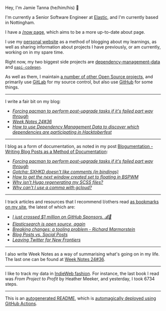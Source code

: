 Hey, I'm Jamie
Tanna (he/him/his) 👋

I'm currently a Senior Software Engineer at [Elastic](https://elastic.co/), and I'm currently based in Nottingham.

I have a [/now page](https://www.jvt.me/now/?utm_campaign=github-jamietanna), which aims to be a more up-to-date about page.

I use my [personal website](https://www.jvt.me/?utm_campaign=github-jamietanna) as a method of blogging about my learnings, as well as sharing information about projects I have previously, or am currently, working on in my spare time.

Right now, my two biggest side projects are [dependency-management-data](https://dmd.tanna.dev) and [`oapi-codegen`](https://github.com/deepmap/oapi-codegen/).

As well as them, I maintain [a number of other Open Source projects](https://www.jvt.me/open-source/?utm_campaign=github-jamietanna), and primarily use [GitLab](https://gitlab.com/jamietanna) for my source control, but also use [GitHub](https://github.com/jamietanna) for some things.

---

I write a fair bit on my blog:


- [_Forcing pacman to perform post-upgrade tasks if it's failed part way through_](https://www.jvt.me/posts/2024/09/09/pacman-force-post-upgrade-hooks/?utm_campaign=github-jamietanna)
- [_Week Notes 24#36_](https://www.jvt.me/week-notes/2024/36/?utm_campaign=github-jamietanna)
- [_How to use Dependency Management Data to discover which dependencies are participating in Hacktoberfest_](https://www.jvt.me/posts/2024/09/03/dmd-hacktoberfest/?utm_campaign=github-jamietanna)

---

I blog as a form of documentation, as noted in my post [Blogumentation - Writing Blog Posts as a Method of Documentation](https://www.jvt.me/posts/2017/06/25/blogumentation/?utm_campaign=github-jamietanna):


- [_Forcing pacman to perform post-upgrade tasks if it's failed part way through_](https://www.jvt.me/posts/2024/09/09/pacman-force-post-upgrade-hooks/?utm_campaign=github-jamietanna)
- [_Gotcha: SXHKD doesn't like comments (in bindings)_](https://www.jvt.me/posts/2024/08/15/sxhkd-comments/?utm_campaign=github-jamietanna)
- [_How to get the next window created set to floating in BSPWM_](https://www.jvt.me/posts/2024/08/15/bspwm-next-float/?utm_campaign=github-jamietanna)
- [_Why isn't Hugo regenerating my SCSS files?_](https://www.jvt.me/posts/2024/08/05/hugo-no-scss/?utm_campaign=github-jamietanna)
- [_Why can't I use a comma with gcloud?_](https://www.jvt.me/posts/2024/08/01/gcloud-escaping/?utm_campaign=github-jamietanna)

---

I track articles and resources that I recommend I/others read [as bookmarks on my site](https://www.jvt.me/kind/bookmarks/?utm_campaign=github-jamietanna), the latest of which are:


- [_I just crossed $1 million on GitHub Sponsors. 💰🎉_](http://calebporzio.com/i-just-cracked-1-million-on-github-sponsors-heres-my-playbook?utm_campaign=github-jamietanna)
- [_Elasticsearch is open source, again_](https://www.elastic.co/blog/elasticsearch-is-open-source-again?utm_campaign=github-jamietanna)
- [_Breaking changes: a tooling problem - Richard Marmorstein_](https://twitchard.github.io/posts/2024-08-23-breaking-changes.html?utm_campaign=github-jamietanna)
- [_Blog Posts vs. Social Posts_](https://blog.jim-nielsen.com/2024/blog-vs-social-posts/?utm_campaign=github-jamietanna)
- [_Leaving Twitter for New Frontiers_](https://lu.is/2024/01/after-twitter/?utm_campaign=github-jamietanna)

---

I also write Week Notes as a way of summarising what's going on in my life. The last one can be found at [Week Notes 24#36](https://www.jvt.me/week-notes/2024/36/?utm_campaign=github-jamietanna).

---

I like to track my data in [IndieWeb fashion](https://indieweb.org/why). For instance, the last book I read was _From Project to Profit_ by Heather Meeker, and yesterday, I took 6734 steps.

---
This is an [autogenerated README](https://www.jvt.me/posts/2022/01/12/autogenerated-profile-readme/?utm_campaign=github-jamietanna), which is [automagically deployed using GitHub Actions](https://github.com/jamietanna/jamietanna/blob/main/.github/workflows/rebuild.yml).
